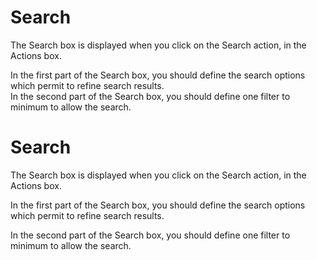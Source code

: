<!--
created_at: '2012-04-18 17:02:18'
updated_at: '2013-03-13 14:34:18'
authors:
    - 'Jérôme Bogaerts'
tags:
    - 'Manage Roles'
-->

Search
======

The Search box is displayed when you click on the Search action, in the Actions box.

In the first part of the Search box, you should define the search options which permit to refine search results.\
In the second part of the Search box, you should define one filter to minimum to allow the search.

Search
======

The Search box is displayed when you click on the Search action, in the Actions box.

In the first part of the Search box, you should define the search options which permit to refine search results.<br/>

In the second part of the Search box, you should define one filter to minimum to allow the search.


